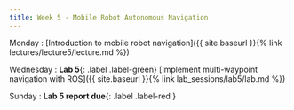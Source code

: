 ```yaml
---
title: Week 5 - Mobile Robot Autonomous Navigation
---
```


Monday
: [Introduction to mobile robot navigation]({{ site.baseurl }}{% link lectures/lecture5/lecture.md %})

Wednesday
: **Lab 5**{: .label .label-green} [Implement multi-waypoint navigation with ROS]({{ site.baseurl }}{% link lab_sessions/lab5/lab.md %})

Sunday
: **Lab 5 report due**{: .label .label-red }
